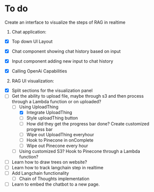 # To do

Create an interface to visualize the steps of RAG in realtime 

1. Chat application:
- [x] Top down UI Layout 

- [x] Chat component showing chat history based on input

- [x] Input component adding new input to chat history

- [x] Calling OpenAi Capabilities

2. RAG UI visualization:

- [x] Split sections for the visualization panel
- [ ] Get the ability to upload file, maybe through s3 and then process through a Lambda function or on uploaded? 
  - [ ] Using UploadThing 
    - [x] Integrate UploadThing
    - [ ] Style uploadThing button
    - [ ] How did they get the progress bar done? Create customized progress bar
    - [ ] Wipe out UploadThing everyhour
    - [ ] Hook to Pinecone in onComplete
    - [ ] Wipe out Pinecone every hour
  - [ ] Using customized S3? Hook to Pinecone through a Lambda function? 
- [ ] Learn how to draw trees on website?
- [ ] Learn how to track langchain step in realtime
- [ ] Add Langchain functionality
  - [ ] Chain of Thoughts implementation
- [ ] Learn to embed the chatbot to a new page.
